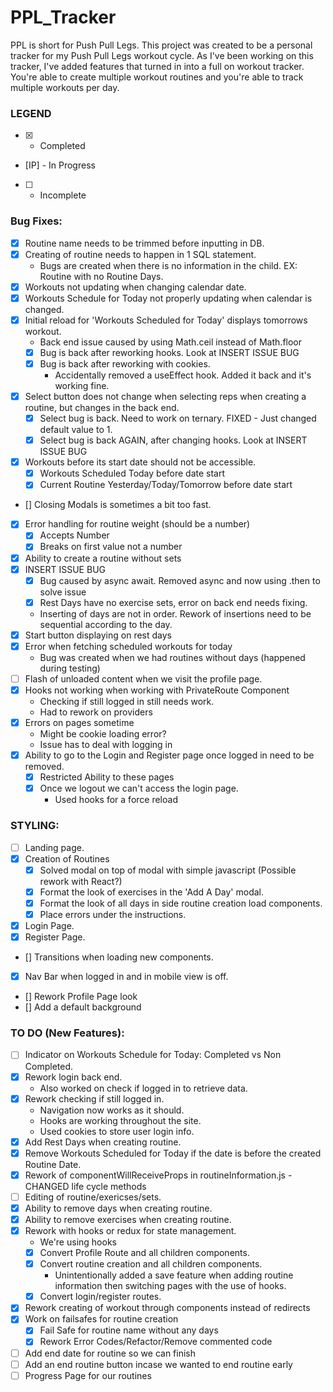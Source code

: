 # PPL_Tracker

PPL is short for Push Pull Legs. This project was created to be a personal tracker for my Push Pull Legs workout cycle. As I've been working on this tracker, I've added features that turned in into a full on workout tracker. You're able to create multiple workout routines and you're able to track multiple workouts per day.

### LEGEND

- [x] - Completed
- [IP] - In Progress
- [ ] - Incomplete

### Bug Fixes:

- [x] Routine name needs to be trimmed before inputting in DB.
- [x] Creating of routine needs to happen in 1 SQL statement.
   - Bugs are created when there is no information in the child. EX: Routine with no Routine Days.
- [x] Workouts not updating when changing calendar date.
- [x] Workouts Schedule for Today not properly updating when calendar is changed.
- [x] Initial reload for 'Workouts Scheduled for Today' displays tomorrows workout.
   - Back end issue caused by using Math.ceil instead of Math.floor
   - [x] Bug is back after reworking hooks. Look at INSERT ISSUE BUG
   - [x] Bug is back after reworking with cookies.
      - Accidentally removed a useEffect hook. Added it back and it's working fine.
- [x] Select button does not change when selecting reps when creating a routine, but changes in the back end.
   - [x] Select bug is back. Need to work on ternary. FIXED - Just changed default value to 1.
   - [x] Select bug is back AGAIN, after changing hooks. Look at INSERT ISSUE BUG
- [x] Workouts before its start date should not be accessible.
   - [x] Workouts Scheduled Today before date start
   - [x] Current Routine Yesterday/Today/Tomorrow before date start
- [] Closing Modals is sometimes a bit too fast.
- [x] Error handling for routine weight (should be a number)
   - [x] Accepts Number
   - [x] Breaks on first value not a number
- [x] Ability to create a routine without sets
- [x] INSERT ISSUE BUG
   - [x] Bug caused by async await. Removed async and now using .then to solve issue
   - [x] Rest Days have no exercise sets, error on back end needs fixing.
   - Inserting of days are not in order. Rework of insertions need to be sequential according to the day.
- [x] Start button displaying on rest days
- [x] Error when fetching scheduled workouts for today
   - Bug was created when we had routines without days (happened during testing)
- [ ] Flash of unloaded content when we visit the profile page.
- [x] Hooks not working when working with PrivateRoute Component
   - Checking if still logged in still needs work.
   - Had to rework on providers
- [x] Errors on pages sometime
   - Might be cookie loading error?
   - Issue has to deal with logging in
- [x] Ability to go to the Login and Register page once logged in need to be removed.
   - [x] Restricted Ability to these pages
   - [x] Once we logout we can't access the login page. 
      - Used hooks for a force reload

### STYLING:

- [ ] Landing page.
- [x] Creation of Routines
   - [x] Solved modal on top of modal with simple javascript (Possible rework with React?)
   - [x] Format the look of exercises in the 'Add A Day' modal.
   - [x] Format the look of all days in side routine creation load components.
   - [x] Place errors under the instructions.
- [x] Login Page.
- [x] Register Page.
- [] Transitions when loading new components.
- [x] Nav Bar when logged in and in mobile view is off.
- [] Rework Profile Page look
- [] Add a default background

### TO DO (New Features):

- [ ] Indicator on Workouts Schedule for Today: Completed vs Non Completed.
- [x] Rework login back end.
   - Also worked on check if logged in to retrieve data.
- [x] Rework checking if still logged in.
   - Navigation now works as it should.
   - Hooks are working throughout the site.
   - Used cookies to store user login info.
- [x] Add Rest Days when creating routine.
- [x] Remove Workouts Scheduled for Today if the date is before the created Routine Date.
- [x] Rework of componentWillReceiveProps in routineInformation.js - CHANGED life cycle methods
- [ ] Editing of routine/exericses/sets.
- [x] Ability to remove days when creating routine.
- [x] Ability to remove exercises when creating routine.
- [x] Rework with hooks or redux for state management.
   - We're using hooks
   - [x] Convert Profile Route and all children components.
   - [x] Convert routine creation and all children components.
      - Unintentionally added a save feature when adding routine information then switching pages with the use of hooks.
   - [x] Convert login/register routes.
- [x] Rework creating of workout through components instead of redirects
- [x] Work on failsafes for routine creation
   - [x] Fail Safe for routine name without any days
   - [x] Rework Error Codes/Refactor/Remove commented code
- [ ] Add end date for routine so we can finish
- [ ] Add an end routine button incase we wanted to end routine early
- [ ] Progress Page for our routines
